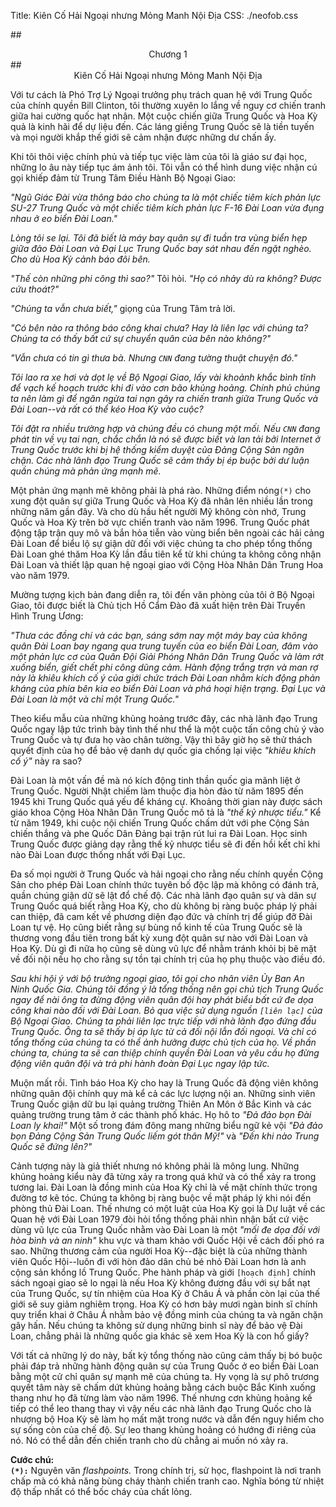 Title: Kiên Cố Hải Ngoại nhưng Mỏng Manh Nội Địa
CSS: ./neofob.css

##<center>Chương 1</center>
##<center>Kiên Cố Hải Ngoại nhưng Mỏng Manh Nội Địa</center>

Với tư cách là Phó Trợ Lý Ngoại trưởng phụ trách quan
hệ với Trung Quốc của chính quyền Bill Clinton, tôi thường
xuyên lo lắng về nguy cơ chiến tranh giữa hai cường quốc
hạt nhân. Một cuộc chiến giữa Trung Quốc và Hoa Kỳ quả
là kinh hãi để dự liệu đến. Các láng giềng Trung Quốc
sẽ là tiền tuyến và mọi người khắp thế giới sẽ cảm
nhận được những dư chấn ấy.

Khi tôi thôi việc chính phủ và tiếp tục việc làm của tôi
là giáo sư đại học, những lo âu này tiếp tục ám ảnh
tôi. Tôi vẫn có thể hình dung việc nhận cú gọi khiếp
đảm từ Trung Tâm Điều Hành Bộ Ngoại Giao:

 *"Ngũ Giác Đài vừa thông báo cho chúng ta là một chiếc tiêm
 kích phản lực SU-27 Trung Quốc và một chiếc tiêm kích phản
 lực F-16 Đài Loan vừa đụng nhau ở eo biển Đài Loan."*

*Lòng tôi se lại. Tôi đã biết là máy bay quân sự đi tuần
tra vùng biển hẹp giữa đảo Đài Loan và Đại Lục Trung Quốc
bay sát nhau đến ngặt nghèo. Cho dù Hoa Kỳ cảnh báo đôi bên.*

*"Thế còn những phi công thì sao?"* Tôi hỏi. *"Họ có nhảy dù
ra không? Được cứu thoát?"*

*"Chúng ta vẫn chưa biết,"* giọng của Trung Tâm trả lời.

*"Có bên nào ra thông báo công khai chưa? Hay là liên lạc với
chúng ta? Chúng ta có thấy bất cứ sự chuyển quân của bên
nào không?"*

*"Vẫn chưa có tin gì thưa bà. Nhưng `CNN` đang tường thuật
chuyện đó."*

*Tôi lao ra xe hơi và dọt lẹ về Bộ Ngoại Giao, lấy vài
khoảnh khắc bình tĩnh để vạch kế hoạch trước khi đi
vào cơn bão khủng hoảng. Chính phủ chúng ta nên làm gì
để ngăn ngừa tai nạn gây ra chiến tranh giữa Trung Quốc
và Đài Loan--và rất có thể kéo Hoa Kỳ vào cuộc?*

*Tôi đặt ra nhiều trường hợp và chúng đều có chung một
mối. Nếu `CNN` đang phát tin về vụ tai nạn, chắc chắn là
nó sẽ được biết và lan tải bởi Internet ở Trung Quốc
trước khi bị hệ thống kiểm duyệt của Đảng Cộng Sản
ngăn chặn. Các nhà lãnh đạo Trung Quốc sẽ cảm thấy bị
ép buộc bởi dư luận quần chúng mà phản ứng mạnh mẽ.*

Một phản ứng mạnh mẽ không phải là phá rào. Những điểm
nóng`(*)` cho xung đột quân sự giữa Trung Quốc và Hoa Kỳ
đã nhân lên nhiều lần trong những năm gần đây. Và cho
dù hầu hết người Mỹ không còn nhớ, Trung Quốc và Hoa Kỳ
trên bờ vực chiến tranh vào năm 1996. Trung Quốc phát động
tập trận quy mô và bắn hỏa tiễn vào vùng biển bên ngoài
các hải cảng Đài Loan để biểu lộ sự giận dữ đối
với việc chúng ta cho phép tổng thống Đài Loan ghé thăm Hoa
Kỳ lần đầu tiên kể từ khi chúng ta không công nhận Đài
Loan và thiết lập quan hệ ngoại giao với Cộng Hòa Nhân Dân
Trung Hoa vào năm 1979.

Mường tượng kịch bản đang diễn ra, tôi đến văn phòng
của tôi ở Bộ Ngoại Giao, tôi được biết là Chủ tịch
Hồ Cẩm Đào đã xuất hiện trên Đài Truyền Hình Trung Ương:

 *"Thưa các đồng chí và các bạn, sáng sớm nay một máy
 bay của không quân Đài Loan bay ngang qua trung tuyến của eo
 biển Đài Loan, đâm vào một phản lực cơ của Quân Đội
 Giải Phóng Nhân Dân Trung Quốc và làm rớt xuống biển,
 giết chết phi công dũng cảm. Hành động trắng trợn và
 man rợ này là khiêu khích cố ý của giới chức trách Đài
 Loan nhằm kích động phản kháng của phía bên kia eo biển
 Đài Loan và phá hoại hiện trạng. Đại Lục và Đài Loan
 là một và chỉ một Trung Quốc."*

Theo kiểu mẫu của những khủng hoảng trước đây, các nhà
lãnh đạo Trung Quốc ngay lập tức trình bày tình thế như
thể là một cuộc tấn công chủ ý vào Trung Quốc và tự
đưa họ vào chân tường. Vậy thì bây giờ họ sẽ thử
thách quyết định của họ để bảo vệ danh dự quốc gia
chống lại việc *"khiêu khích cố ý"* này ra sao?

Đài Loan là một vấn đề mà nó kích động tinh thần quốc gia
mãnh liệt ở Trung Quốc. Người Nhật chiếm làm thuộc địa
hòn đảo từ năm 1895 đến 1945 khi Trung Quốc quá yếu để
kháng cự. Khoảng thời gian này được sách giáo khoa Cộng
Hòa Nhân Dân Trung Quốc mô tả là *"thế kỷ nhược tiểu."* Kể
từ năm 1949, khi cuộc nội chiến Trung Quốc chấm dứt với
phe Cộng Sản chiến thắng và phe Quốc Dân Đảng bại trận
rút lui ra Đài Loan. Học sinh Trung Quốc được giảng dạy
rằng thế kỷ nhược tiểu sẽ đi đến hồi kết chỉ khi
nào Đài Loan được thống nhất với Đại Lục.

Đa số mọi người ở Trung Quốc và hải ngoại cho rằng nếu
chính quyền Cộng Sản cho phép Đài Loan chính thức tuyên bố
độc lập mà không có đánh trả, quần chúng giận dữ sẽ
lật đổ chế độ. Các nhà lãnh đạo quân sự và dân sự
Trung Quốc quá biết rằng Hoa Kỳ, cho dù không bị ràng buộc
pháp lý phải can thiệp, đã cam kết về phương diện đạo
đức và chính trị để giúp đỡ Đài Loan tự vệ. Họ cũng
biết rằng sự bùng nổ kinh tế của Trung Quốc sẽ là thương
vong đầu tiên trong bất kỳ xung đột quân sự nào với Đài
Loan và Hoa Kỳ. Dù gì đi nữa họ cũng sẽ dùng vũ lực để
nhằm tránh khỏi bị bẽ mặt về đối nội nếu họ cho rằng
sự tồn tại chính trị của họ phụ thuộc vào điều đó.

 *Sau khi hội ý với bộ trưởng ngoại giao, tôi gọi cho nhân
 viên Ủy Ban An Ninh Quốc Gia. Chúng tôi đồng ý là tổng
 thống nên gọi chủ tịch Trung Quốc ngay để nài ông ta đừng
 động viên quân đội hay phát biểu bất cứ đe dọa công
 khai nào đối với Đài Loan. Bỏ qua việc sử dụng nguồn
 `[liên lạc]` của Bộ Ngoại Giao. Chúng ta phải liên lạc
 trực tiếp với nhà lãnh đạo đứng đầu Trung Quốc. Ông ta
 sẽ thấy bị áp lực từ cả đối nội lẫn đối ngoại.
 Và chỉ có tổng thống của chúng ta có thể ảnh hưởng
 được chủ tịch của họ. Về phần chúng ta, chúng ta sẽ
 can thiệp chính quyền Đài Loan và yêu cầu họ đừng động
 viên quân đội và trả phi hành đoàn Đại Lục ngay lập tức.*

Muộn mất rồi. Tình báo Hoa Kỳ cho hay là Trung Quốc đã
động viên không những quân đội chính quy mà kể cả các lực
lượng nội an. Những sinh viên Trung Quốc giận dữ bu lại
quảng trường Thiên An Môn ở Bắc Kinh và các quảng trường
trung tâm ở các thành phố khác. Họ hô to *"Đả đảo bọn
Đài Loan ly khai!"* Một số trong đám đông mang những biểu ngữ
kẻ vội *"Đả đảo bọn Đảng Cộng Sản Trung Quốc liếm
gót thân Mỹ!"* và *"Đến khi nào Trung Quốc sẽ đứng lên?"*

Cảnh tượng này là giả thiết nhưng nó không phải là
mông lung. Những khủng hoảng kiểu này đã từng xảy ra
trong quá khứ và có thể xảy ra trong tương lai. Đài Loan
là đồng minh của Hoa Kỳ chỉ là về mặt chính thức trong
đường tơ kẽ tóc. Chúng ta không bị ràng buộc về mặt
pháp lý khi nói đến phòng thủ Đài Loan. Thế nhưng có
một luật của Hoa Kỳ gọi là Dự luật về các Quan hệ
với Đài Loan 1979 đòi hỏi tổng thống phải nhìn nhận
bất cứ việc dùng vũ lực của Trung Quốc nhằm vào Đài
Loan là một *"mối đe dọa đối với hòa bình và an ninh"* khu
vực và tham khảo với Quốc Hội về cách đối phó ra sao.
Những thương cảm của người Hoa Kỳ--đặc biệt là của
những thành viên Quốc Hội--luôn đi với hòn đảo dân chủ
bé nhỏ Đài Loan hơn là anh cộng sản khổng lồ Trung Quốc.
Phe hành pháp và giới `[hoạch định]` chính sách ngoại giao
sẽ lo ngại là nếu Hoa Kỳ không đương đầu với sự bắt
nạt của Trung Quốc, sự tín nhiệm của Hoa Kỳ ở Châu Á
và phần còn lại của thế giới sẽ suy giảm nghiêm trọng.
Hoa Kỳ có hơn bảy mươi ngàn binh sĩ chính quy triển khai ở
Châu Á nhằm bảo vệ đồng minh của chúng ta và ngăn chặn
gây hấn. Nếu chúng ta không sử dụng những binh sĩ này
để bảo vệ Đài Loan, chẳng phải là những quốc gia khác
sẽ xem Hoa Kỳ là con hổ giấy?

Với tất cả những lý do này, bất kỳ tổng thống nào cũng
cảm thấy bị bó buộc phải đáp trả những hành động
quân sự của Trung Quốc ở eo biển Đài Loan bằng một cử
chỉ quân sự mạnh mẽ của chúng ta. Hy vọng là sự phô
trương quyết tâm này sẽ chấm dứt khủng hoảng bằng cách
buộc Bắc Kinh xuống thang như họ đã từng làm vào năm 1996.
Thế nhưng cơn khủng hoảng kế tiếp có thể leo thang thay vì
vậy nếu các nhà lãnh đạo Trung Quốc cho là nhượng bộ
Hoa Kỳ sẽ làm họ mất mặt trong nước và dẫn đến nguy
hiểm cho sự sống còn của chế độ. Sự leo thang khủng
hoảng có hướng đi riêng của nó. Nó có thể dẫn đến
chiến tranh cho dù chẳng ai muốn nó xảy ra.

**Cước chú:**  
**`(*):`** Nguyên văn *flashpoints.* Trong chính trị, sử học, flashpoint là
nơi tranh chấp mà có khả năng bùng cháy thành chiến tranh cao.
Nghĩa bóng từ nhiệt độ thấp nhất có thể bốc cháy của chất lỏng.

